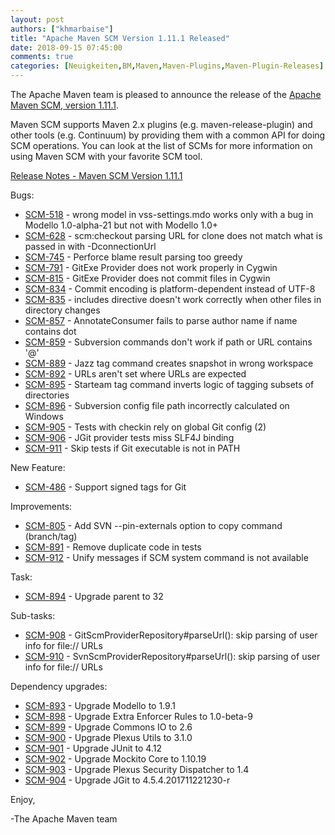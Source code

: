 ```yaml
---
layout: post
authors: ["khmarbaise"]
title: "Apache Maven SCM Version 1.11.1 Released"
date: 2018-09-15 07:45:00
comments: true
categories: [Neuigkeiten,BM,Maven,Maven-Plugins,Maven-Plugin-Releases]
---
```

The Apache Maven team is pleased to announce the release of the 
[Apache Maven SCM, version 1.11.1](https://maven.apache.org/scm/).

Maven SCM supports Maven 2.x plugins (e.g. maven-release-plugin) and other
tools (e.g. Continuum) by providing them with a common API for doing SCM
operations. You can look at the list of SCMs for more information on using
Maven SCM with your favorite SCM tool.

<!-- more -->

[Release Notes - Maven SCM Version 1.11.1](https://issues.apache.org/jira/secure/ReleaseNote.jspa?projectId=12317828&version=12343394)


Bugs:

 * [SCM-518](https://issues.apache.org/jira/browse/SCM-518) - wrong model in vss-settings.mdo works only with a bug in Modello 1.0-alpha-21 but not with Modello 1.0+
 * [SCM-628](https://issues.apache.org/jira/browse/SCM-628) - scm:checkout parsing URL for clone does not match what is passed in with -DconnectionUrl
 * [SCM-745](https://issues.apache.org/jira/browse/SCM-745) - Perforce blame result parsing too greedy
 * [SCM-791](https://issues.apache.org/jira/browse/SCM-791) - GitExe Provider does not work properly in Cygwin
 * [SCM-815](https://issues.apache.org/jira/browse/SCM-815) - GitExe Provider does not commit files in Cygwin
 * [SCM-834](https://issues.apache.org/jira/browse/SCM-834) - Commit encoding is platform-dependent instead of UTF-8
 * [SCM-835](https://issues.apache.org/jira/browse/SCM-835) - includes directive doesn't work correctly when other files in directory changes
 * [SCM-857](https://issues.apache.org/jira/browse/SCM-857) - AnnotateConsumer fails to parse author name if name contains dot
 * [SCM-859](https://issues.apache.org/jira/browse/SCM-859) - Subversion commands don't work if path or URL contains '@'
 * [SCM-889](https://issues.apache.org/jira/browse/SCM-889) - Jazz tag command creates snapshot in wrong workspace
 * [SCM-892](https://issues.apache.org/jira/browse/SCM-892) - URLs aren't set where URLs are expected
 * [SCM-895](https://issues.apache.org/jira/browse/SCM-895) - Starteam tag command inverts logic of tagging subsets of directories
 * [SCM-896](https://issues.apache.org/jira/browse/SCM-896) - Subversion config file path incorrectly calculated on Windows
 * [SCM-905](https://issues.apache.org/jira/browse/SCM-905) - Tests with checkin rely on global Git config (2)
 * [SCM-906](https://issues.apache.org/jira/browse/SCM-906) - JGit provider tests miss SLF4J binding
 * [SCM-911](https://issues.apache.org/jira/browse/SCM-911) - Skip tests if Git executable is not in PATH

New Feature:

 * [SCM-486](https://issues.apache.org/jira/browse/SCM-486) - Support signed tags for Git

Improvements:

 * [SCM-805](https://issues.apache.org/jira/browse/SCM-805) - Add SVN --pin-externals option to copy command (branch/tag)
 * [SCM-891](https://issues.apache.org/jira/browse/SCM-891) - Remove duplicate code in tests
 * [SCM-912](https://issues.apache.org/jira/browse/SCM-912) - Unify messages if SCM system command is not available

Task:

 * [SCM-894](https://issues.apache.org/jira/browse/SCM-894) - Upgrade parent to 32

Sub-tasks:

 * [SCM-908](https://issues.apache.org/jira/browse/SCM-908) - GitScmProviderRepository#parseUrl(): skip parsing of user info for file:// URLs
 * [SCM-910](https://issues.apache.org/jira/browse/SCM-910) - SvnScmProviderRepository#parseUrl(): skip parsing of user info for file:// URLs

Dependency upgrades:

 * [SCM-893](https://issues.apache.org/jira/browse/SCM-893) - Upgrade Modello to 1.9.1
 * [SCM-898](https://issues.apache.org/jira/browse/SCM-898) - Upgrade Extra Enforcer Rules to 1.0-beta-9
 * [SCM-899](https://issues.apache.org/jira/browse/SCM-899) - Upgrade Commons IO to 2.6
 * [SCM-900](https://issues.apache.org/jira/browse/SCM-900) - Upgrade Plexus Utils to 3.1.0
 * [SCM-901](https://issues.apache.org/jira/browse/SCM-901) - Upgrade JUnit to 4.12
 * [SCM-902](https://issues.apache.org/jira/browse/SCM-902) - Upgrade Mockito Core to 1.10.19
 * [SCM-903](https://issues.apache.org/jira/browse/SCM-903) - Upgrade Plexus Security Dispatcher to 1.4
 * [SCM-904](https://issues.apache.org/jira/browse/SCM-904) - Upgrade JGit to 4.5.4.201711221230-r

Enjoy,

-The Apache Maven team
